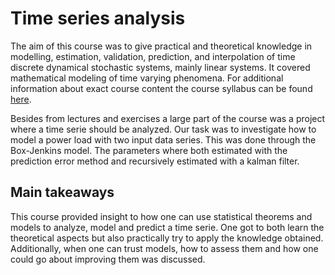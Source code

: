 # Time series analysis

The aim of this course was to give practical and theoretical knowledge in modelling, 
estimation, validation, prediction, and interpolation of time discrete dynamical stochastic systems, mainly linear systems. 
It covered mathematical modeling of time varying phenomena. 
For additional information about exact course content the course syllabus can be found [here](https://kurser.lth.se/kursplaner/20_21%20eng/FMSN45.html).

Besides from lectures and exercises a large part of the course was a project where a time serie should be analyzed.
Our task was to investigate how to model a power load with two input data series. This was done through the Box-Jenkins model. The parameters 
where both estimated with the prediction error method and recursively estimated with a kalman filter. 

## Main takeaways
This course provided insight to how one can use statistical theorems and models to analyze, model and predict a time serie.
One got to both learn the theoretical aspects but also practically try to apply the knowledge obtained.
Additionally, when one can trust models, how to assess them and how one could go about improving them was discussed. 
